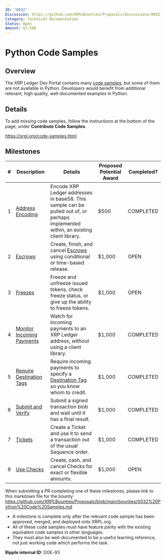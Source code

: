 ```yaml
---
ID: "0032"
Discussion: https://github.com/XRPLBounties/Proposals/discussions/0032
Category: Technical Documentation
Status: Open
Amount: $7,500
---
```


# Python Code Samples

## Overview

The XRP Ledger Dev Portal contains many [code samples](https://xrpl.org/code-samples.html), but some of them are not available in Python. Developers would benefit from additional relevant, high quality, well-documented examples in Python.

## Details

To add missing code samples, follow the instructions at the bottom of the page, under **Contribute Code Samples**.

https://xrpl.org/code-samples.html

## Milestones

| # | Description | Details | Proposed Potential Award | Completed? |
| --- | --- | --- | --- | --- |
| 1 | [Address Encoding](https://github.com/XRPLF/xrpl-dev-portal/tree/master/content/_code-samples/address_encoding) | Encode XRP Ledger addresses in base58. This sample can be pulled out of, or perhaps implemented within, an existing client library. | $500 | COMPLETED |
| 2 | [Escrows](https://github.com/XRPLF/xrpl-dev-portal/tree/master/content/_code-samples/escrow) | Create, finish, and cancel [Escrows](https://xrpl.org/escrow.html) using conditional or time-based release. | $1,000 | OPEN |
| 3 | [Freezes](https://github.com/XRPLF/xrpl-dev-portal/tree/master/content/_code-samples/freeze) | Freeze and unfreeze issued tokens, check freeze status, or give up the ability to freeze tokens. | $1,000 | OPEN |
| 4 | [Monitor Incoming Payments](https://github.com/XRPLF/xrpl-dev-portal/tree/master/content/_code-samples/monitor-payments-websocket) | Watch for incoming payments to an XRP Ledger address, _without_ using a client library. | $1,000 | COMPLETED |
| 5 | [Require Destination Tags](https://github.com/XRPLF/xrpl-dev-portal/tree/master/content/_code-samples/require-destination-tags) | Require incoming payments to specify a [Destination Tag](https://xrpl.org/source-and-destination-tags.html) so you know whom to credit. | $1,000 | COMPLETED |
| 6 | [Submit and Verify](https://github.com/XRPLF/xrpl-dev-portal/tree/master/content/_code-samples/submit-and-verify) | Submit a signed transaction blob and wait until it has a final result. | $1,000 | COMPLETED |
| 7 | [Tickets](https://github.com/XRPLF/xrpl-dev-portal/tree/master/content/_code-samples/use-tickets) | Create a Ticket and use it to send a transaction out of the usual Sequence order. | $1,000 | COMPLETED |
| 8 | [Use Checks](https://github.com/XRPLF/xrpl-dev-portal/tree/master/content/_code-samples/checks) | Create, cash, and cancel Checks for exact or flexible amounts. | $1,000 | OPEN |

When submitting a PR completing one of these milestones, please link to this markdown file for the bounty:
https://github.com/XRPLBounties/Proposals/blob/main/bounties/0032%20Python%20Code%20Samples.md

- A milestone is complete only after the relevant code sample has been approved, merged, and deployed onto XRPL.org.
- All of these code samples must have feature parity with the existing equivalent code samples in other languages. 
- They must also be well-documented to be a useful learning reference, not just working code which performs the task.

**Ripple internal ID:** DGE-93
